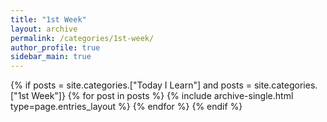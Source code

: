 ```yaml
---
title: "1st Week"
layout: archive
permalink: /categories/1st-week/
author_profile: true
sidebar_main: true
---
```


{% if posts = site.categories.["Today I Learn"] and posts = site.categories.["1st Week"]}
{% for post in posts %}
  {% include archive-single.html type=page.entries_layout %}
{% endfor %}
{% endif %}
